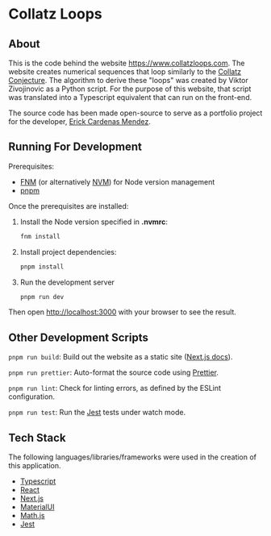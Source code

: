 # Collatz Loops

## About

This is the code behind the website https://www.collatzloops.com. The website creates numerical sequences that loop similarly to the [Collatz Conjecture](https://en.wikipedia.org/wiki/Collatz_conjecture). The algorithm to derive these "loops" was created by Viktor Zivojinovic as a Python script. For the purpose of this website, that script was translated into a Typescript equivalent that can run on the front-end.

The source code has been made open-source to serve as a portfolio project for the developer, [Erick Cardenas Mendez](https://www.linkedin.com/in/erickcm/).

## Running For Development

Prerequisites:

- [FNM](https://github.com/Schniz/fnm) (or alternatively [NVM](https://github.com/nvm-sh/nvm)) for Node version management
- [pnpm](https://pnpm.io/)

Once the prerequisites are installed:

1. Install the Node version specified in **.nvmrc**:
   ```bash
   fnm install
   ```
1. Install project dependencies:
   ```bash
   pnpm install
   ```
1. Run the development server
   ```bash
   pnpm run dev
   ```

Then open [http://localhost:3000](http://localhost:3000) with your browser to see the result.

## Other Development Scripts

`pnpm run build`: Build out the website as a static site ([Next.js docs](https://nextjs.org/docs/pages/building-your-application/deploying/static-exports)).

`pnpm run prettier`: Auto-format the source code using [Prettier](https://prettier.io/).

`pnpm run lint`: Check for linting errors, as defined by the ESLint configuration.

`pnpm run test`: Run the [Jest](https://jestjs.io/) tests under watch mode.

## Tech Stack

The following languages/libraries/frameworks were used in the creation of this application.

- [Typescript](https://www.typescriptlang.org/)
- [React](https://react.dev/)
- [Next.js](https://nextjs.org/)
- [MaterialUI](https://mui.com/)
- [Math.js](https://mathjs.org/)
- [Jest](https://jestjs.io/)
